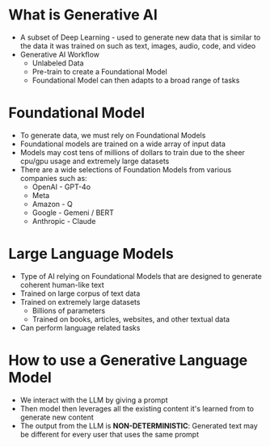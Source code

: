 # What is Generative AI
- A subset of Deep Learning - used to generate new data that is similar to the data it was trained on such as text, images, audio, code, and video
- Generative AI Workflow
	- Unlabeled Data
	- Pre-train to create a Foundational Model
	- Foundational Model can then adapts to a broad range of tasks

# Foundational Model
 - To generate data, we must rely on Foundational Models
 - Foundational models are trained on a wide array of input data
 - Models may cost  tens of millions of dollars to train due to the sheer cpu/gpu usage and extremely large datasets
 - There are a wide selections of Foundation Models from various companies such as:
	 - OpenAI - GPT-4o
	 - Meta
	 - Amazon - Q 
	 - Google - Gemeni / BERT
	 - Anthropic - Claude

# Large Language Models
- Type of AI relying on Foundational Models that are designed to generate coherent human-like text
- Trained on large corpus of text data
- Trained on extremely large datasets
	- Billions of parameters
	- Trained on books, articles, websites, and other textual data
- Can perform language related tasks

# How to use a Generative Language Model
 - We interact with the LLM by giving a prompt
 - Then model then leverages all the existing content it's learned from to generate new content
 - The output from the LLM is **NON-DETERMINISTIC**: Generated text may be different for every user that uses the same prompt
